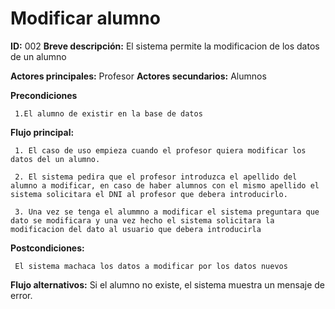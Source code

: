 # **Modificar alumno**

 **ID:** 002
 **Breve descripción:** El sistema permite la modificacion de los datos de un alumno 

 **Actores principales:** Profesor
 **Actores secundarios:** Alumnos

 **Precondiciones**

	 1.El alumno de existir en la base de datos

 **Flujo principal:**
	
	 1. El caso de uso empieza cuando el profesor quiera modificar los datos del un alumno.

	 2. El sistema pedira que el profesor introduzca el apellido del alumno a modificar, en caso de haber alumnos con el mismo apellido el sistema solicitara el DNI al profesor que debera introducirlo.

	 3. Una vez se tenga el alummno a modificar el sistema preguntara que dato se modificara y una vez hecho el sistema solicitara la modificacion del dato al usuario que debera introducirla

 **Postcondiciones:**
	
	 El sistema machaca los datos a modificar por los datos nuevos


 **Flujo alternativos:**
	Si el alumno no existe, el sistema muestra un mensaje de error.


